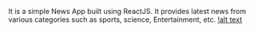 It is a simple News App built using ReactJS. It provides latest news from various categories such as sports, science, Entertainment, etc.
[!alt text](https://github.com/logishian/NewsApp/blob/main/riyal.png)